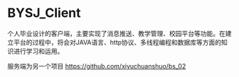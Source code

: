 # BYSJ_Client
个人毕业设计的客户端，主要实现了消息推送、教学管理、校园平台等功能。在建立平台的过程中，将会对JAVA语言、http协议、多线程编程和数据库等方面的知识进行学习和运用。

服务端为另一个项目  https://github.com/xiyuchuanshuo/bs_02

